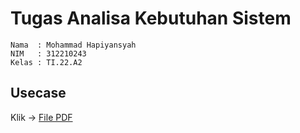 # Tugas Analisa Kebutuhan Sistem

```
Nama  : Mohammad Hapiyansyah
NIM   : 312210243
Kelas : TI.22.A2
```

## Usecase

Klik -> [File PDF](312210243_Usecase.pdf)
